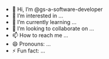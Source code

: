 - 👋 Hi, I’m @gs-a-software-developer
- 👀 I’m interested in ...
- 🌱 I’m currently learning ...
- 💞️ I’m looking to collaborate on ...
- 📫 How to reach me ...
- 😄 Pronouns: ...
- ⚡ Fun fact: ...

<!---
gs-a-software-developer/gs-a-software-developer is a ✨ special ✨ repository because its `README.md` (this file) appears on your GitHub profile.
You can click the Preview link to take a look at your changes.
--->
